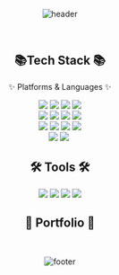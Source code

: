 <div align="center">
  
  ![header](https://capsule-render.vercel.app/api?type=waving&color=92a8d1&height=150&section=header&text=Eunsol's%20Github&fontsize=120&fontColor=0f4c81)  

</div>

<br>

<div align="center">
  <h2> 📚Tech Stack 📚</h2>
  <p>✨ Platforms & Languages ✨</p>
  <img src="https://img.shields.io/badge/Linux-FCC624?style=for-the-badge&logo=linux&logoColor=black">
  <img src="https://img.shields.io/badge/Windows-0078D6?style=for-the-badge&logo=windows&logoColor=white">
  <img src="https://img.shields.io/badge/Python-3776AB?style=for-the-badge&logo=python&logoColor=white">
  <img src="https://img.shields.io/badge/HTML-239120?style=for-the-badge&logo=html5&logoColor=white"> <br>
  <img src="https://img.shields.io/badge/JavaScript-F7DF1E?style=for-the-badge&logo=JavaScript&logoColor=white">
  <img src="https://img.shields.io/badge/CSS3-1572B6?style=for-the-badge&logo=css3&logoColor=white">
  <img src="https://img.shields.io/badge/Python-14354C?style=for-the-badge&logo=python&logoColor=white">
  <img src="https://img.shields.io/badge/Java-ED8B00?style=for-the-badge&logo=openjdk&logoColor=white"> <br>
  <img src="https://img.shields.io/badge/PHP-777BB4?style=for-the-badge&logo=php&logoColor=whit">
  <img src="https://img.shields.io/badge/Dart-0175C2?style=for-the-badge&logo=dart&logoColor=white">
  <img src="https://img.shields.io/badge/MySQL-00000F?style=for-the-badge&logo=mysql&logoColor=white">
  <img src="https://img.shields.io/badge/Django-092E20?style=for-the-badge&logo=django&logoColor=white"> <br>
  <img src="https://img.shields.io/badge/jQuery-0769AD?style=for-the-badge&logo=jquery&logoColor=white">
  <img src= "https://img.shields.io/badge/MariaDB-003545?style=for-the-badge&logo=mariadb&logoColor=white">
  <img stc="https://img.shields.io/badge/Microsoft%20SQL%20Server-CC2927?style=for-the-badge&logo=microsoft%20sql%20server&logoColor=white">
</div>

<div align="center">
   <h2>🛠 Tools 🛠 </h2>
  <img src="https://img.shields.io/badge/Slack-4A154B?style=for-the-badge&logo=slack&logoColor=white">
  <img src="https://img.shields.io/badge/Discord-7289DA?style=for-the-badge&logo=discord&logoColor=white">
  <img src="https://img.shields.io/badge/Zoom-2D8CFF?style=for-the-badge&logo=zoom&logoColor=white">
  <img src="https://img.shields.io/badge/GitHub-100000?style=for-the-badge&logo=github&logoColor=white">
</div>

<div align="center">
  <h2> 🎨 Portfolio 🎨 </h2>
  
</div>

<br>
<div align="center"> 
  
![footer](https://capsule-render.vercel.app/api?type=waving&color=92a8d1&height=150&section=footer)
    
</div>

